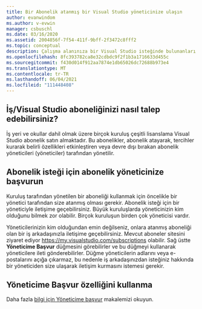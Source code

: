 ```yaml
---
title: Bir Abonelik atanmış bir Visual Studio yöneticinize ulaşın
author: evanwindom
ms.author: v-evwin
manager: csbuschl
ms.date: 03/16/2020
ms.assetid: 2004856f-7f54-411f-9bff-2f3472c8fff2
ms.topic: conceptual
description: Çalışma alanınıza bir Visual Studio isteğinde bulunanları öğrenin.
ms.openlocfilehash: 8fc393782ca8e32cdbdc9f2f1b3a1716633d455c
ms.sourcegitcommit: f430d014f912aa7874e1db65026dc72688b973e4
ms.translationtype: MT
ms.contentlocale: tr-TR
ms.lasthandoff: 06/04/2021
ms.locfileid: "111448408"
---
```

## <a name="how-to-request-a-visual-studio-subscription-from-your-workschool"></a>İş/Visual Studio aboneliğinizi nasıl talep edebilirsiniz?
İş yeri ve okullar dahil olmak üzere birçok kuruluş çeşitli lisanslama Visual Studio abonelik satın almaktadır. Bu abonelikler, abonelik atayarak, tercihler kurarak belirli özellikleri etkinleştiren veya devre dışı bırakan abonelik yöneticileri (yöneticiler) tarafından yönetilir.  

## <a name="contact-your-subscription-administrator-to-request-a-subscription"></a>Abonelik isteği için abonelik yöneticinize başvurun
Kuruluş tarafından yönetilen bir aboneliği kullanmak için öncelikle bir yönetici tarafından size atanmış olması gerekir. Abonelik isteği için bir yöneticiyle iletişime geçebilirsiniz. Büyük kuruluşlarda yöneticinizin kim olduğunu bilmek zor olabilir. Birçok kuruluşun birden çok yöneticisi vardır.  

Yöneticilerinizin kim olduğundan emin değilseniz, onlara atanmış aboneliği olan bir iş arkadaşınızla iletişime geçebilirsiniz. Mevcut aboneler sitesini ziyaret ediyor https://my.visualstudio.com/subscriptions olabilir. Sağ üstte **Yöneticime Başvur** düğmesini görebilirler ve bu düğmeyi kullanarak yöneticilere ileti gönderebilirler. Düğme yöneticilerin adlarını veya e-postalarını açığa çıkarmaz, bu nedenle iş arkadaşınızdan isteğiniz hakkında bir yöneticiden size ulaşarak iletişim kurmasını istemesi gerekir.

## <a name="use-the-contact-my-admin-feature"></a>Yöneticime Başvur özelliğini kullanma
Daha fazla [bilgi için Yöneticime başvur](https://docs.microsoft.com/visualstudio/subscriptions/contact-my-admin) makalemizi okuyun.